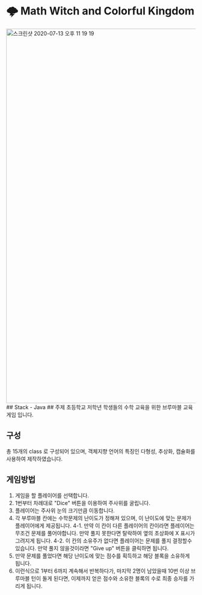 # 🌩 Math Witch and Colorful Kingdom
<img width="993" alt="스크린샷 2020-07-13 오후 11 19 19" src="https://user-images.githubusercontent.com/22605753/87315430-77299400-c55f-11ea-9e28-48b615128e49.png">
## Stack
- Java
## 주제
초등학교 저학년 학생들의 수학 교육을 위한 브루마블 교육 게임 입니다.

## 구성
총 15개의 class 로 구성되어 있으며, 객체지향 언어의 특징인 다형성, 추상화, 캡슐화를 사용하여 제작하였습니다.

## 게임방법
1. 게임을 할 플레이어를 선택합니다.
2. 1번부터 차례대로 "Dice" 버튼을 이용하여 주사위를 굴립니다.
3. 플레이어는 주사위 눈의 크기만큼 이동합니다.
4. 각 부루마블 칸에는 수학문제의 난이도가 정해져 있으며, 이 난이도에 맞는 문제가 플레이어에게 제공됩니다.
  4-1. 만약 이 칸이 다른 플레이어의 칸이라면 플레이어는 무조건 문제를 풀어야합니다. 만약 풀지 못한다면 탈락하여 옆의 초상화에 X 표시가 그려지게 됩니다.
  4-2. 이 칸의 소유주가 없다면 플레이어는 문제를 풀지 결정할수 있습니다. 만약 풀지 않을것이라면 "Give up" 버튼을 클릭하면 됩니다.
6. 만약 문제를 풀었다면 해당 난이도에 맞는 점수를 획득하고 해당 블록을 소유하게 됩니다.
7. 이런식으로 1부터 6까지 계속해서 반복하다가, 마지막 2명이 남았을때 10번 이상 브루마블 턴이 돌게 된다면, 이제까지 얻은 점수와 소유한 블록의 수로 최종 승자를 가리게 됩니다.
